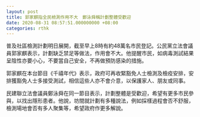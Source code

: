 ```yaml
---
layout: post
title: 郭家麒指全民檢測作用不大　鄭泳舜稱計劃整體受歡迎
date: 2020-08-31 08:57:51.000000000 +08:00
categories: rthk
---
```


普及社區檢測計劃明日展開，截至早上8時有約48萬名市民登記。公民黨立法會議員郭家麒表示，計劃缺乏禁足等做法，作用會不大。他提醒市民，如病毒測試結果呈陰性亦要小心，不要當自己安全，不再做預防感染的措施。

郭家麒在本台節目《千禧年代》表示，政府可再收緊豁免人士檢測及檢疫安排，安排獲豁免人士多接受測試，相信這些人亦不會介意，以保護家人、朋友或同事。

民建聯立法會議員鄭泳舜在同一節目表示，計劃整體是受歡迎，希望有更多市民參與，以找出隱形患者。他說，坊間就計劃有多種說法，例如採樣過程會否不舒服，檢測場地會否有多人聚集等，希望政府作更多解說。
